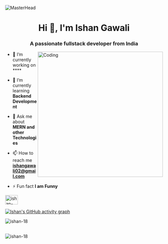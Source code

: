 ![MasterHead](https://www.charpeni.com/static/images/arrow-functions-in-class-properties-might-not-be-as-great-as-we-think/banner.gif)
<h1 align="center">Hi 👋, I'm Ishan Gawali</h1>
<h3 align="center">A passionate fullstack developer from India</h3>
<img align="right" alt="Coding" width="400" src="https://cdn.dribbble.com/users/1162077/screenshots/3848914/programmer.gif">

- 🔭 I’m currently working on ****

- 🌱 I’m currently learning **Backend Development**

- 💬 Ask me about **MERN and other Technologies**

- 📫 How to reach me **ishangawali02@gmail.com**

- ⚡ Fun fact **I am Funny**

<a href="https://www.linkedin.com/in/ishan-gawali/" target="blank"><img align="center" src="https://raw.githubusercontent.com/rahuldkjain/github-profile-readme-generator/master/src/images/icons/Social/linked-in-alt.svg" alt="ishan-gawali" height="30" width="40" /></a>

[![Ishan's GitHub activity graph](https://activity-graph.herokuapp.com/graph?username=ishan-18&&theme=xcode)](https://github.com/ishan-18)

<p><img align="left" src="https://github-readme-stats.vercel.app/api/top-langs?username=ishan-18&show_icons=true&locale=en&layout=compact&theme=tokyonight" alt="ishan-18" /></p>

<br/>
<br/>

<p><img align="center" src="https://github-readme-streak-stats.herokuapp.com/?user=ishan-18&&theme=tokyonight" alt="ishan-18" /></p>



